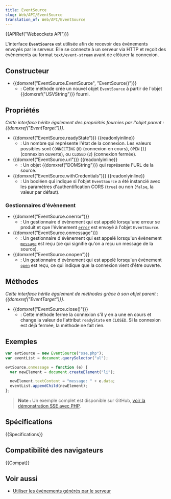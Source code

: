 ```yaml
---
title: EventSource
slug: Web/API/EventSource
translation_of: Web/API/EventSource
---
```


{{APIRef("Websockets API")}}

L'interface **`EventSource`** est utilisée afin de recevoir des évènements envoyés par le serveur. Elle se connecte à un serveur via HTTP et reçoit des évènements au format `text/event-stream` avant de clôturer la connexion.

## Constructeur

- {{domxref("EventSource.EventSource", "EventSource()")}}
  - : Cette méthode crée un nouvel objet `EventSource` à partir de l'objet {{domxref("USVString")}} fourni.

## Propriétés

_Cette interface hérite également des propriétés fournies par l'objet parent : {{domxref("EventTarget")}}._

- {{domxref("EventSource.readyState")}} {{readonlyinline}}
  - : Un nombre qui représente l'état de la connexion. Les valeurs possibles sont `CONNECTING` (`0`) (connexion en cours), `OPEN` (`1`) (connexion ouverte), ou `CLOSED` (`2`) (connexion fermée).
- {{domxref("EventSource.url")}} {{readonlyinline}}
  - : Un objet {{domxref("DOMString")}} qui représente l'URL de la source.
- {{domxref("EventSource.withCredentials")}} {{readonlyinline}}
  - : Un booléen qui indique si l'objet `EventSource` a été instancié avec les paramètres d'authentification CORS (`true`) ou non (`false`, la valeur par défaut).

### Gestionnaires d'évènement

- {{domxref("EventSource.onerror")}}
  - : Un gestionnaire d'évènement qui est appelé lorsqu'une erreur se produit et que l'évènement [`error`](/fr/docs/Web/API/EventSource/error_event) est envoyé à l'objet `EventSource`.
- {{domxref("EventSource.onmessage")}}
  - : Un gestionnaire d'évènement qui est appelé lorsqu'un évènement [`message`](/fr/docs/Web/API/EventSource/message_event) est reçu (ce qui signifie qu'on a reçu un message de la source).
- {{domxref("EventSource.onopen")}}
  - : Un gestionnaire d'évènement qui est appelé lorsqu'un évènement [`open`](/fr/docs/Web/API/EventSource/open_event) est reçu, ce qui indique que la connexion vient d'être ouverte.

## Méthodes

_Cette interface hérite également de méthodes grâce à son objet parent : {{domxref("EventTarget")}}._

- {{domxref("EventSource.close()")}}
  - : Cette méthode ferme la connexion s'il y en a une en cours et change la valeur de l'attribut `readyState` en `CLOSED`. Si la connexion est déjà fermée, la méthode ne fait rien.

## Exemples

```js
var evtSource = new EventSource("sse.php");
var eventList = document.querySelector("ul");

evtSource.onmessage = function (e) {
  var newElement = document.createElement("li");

  newElement.textContent = "message: " + e.data;
  eventList.appendChild(newElement);
};
```

> **Note :** Un exemple complet est disponible sur GitHub, [voir la démonstration SSE avec PHP](https://github.com/mdn/dom-examples/tree/master/server-sent-events).

## Spécifications

{{Specifications}}

## Compatibilité des navigateurs

{{Compat}}

## Voir aussi

- [Utiliser les évènements générés par le serveur](/fr/docs/Server-sent_events/Using_server-sent_events)

